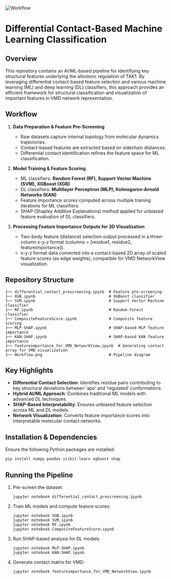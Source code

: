 ![Workflow](https://github.com/user-attachments/assets/b8745e61-aa47-4327-8891-801f809db671)
# Differential Contact-Based Machine Learning Classification

## Overview

This repository contains an AI/ML-based pipeline for identifying key structural features underlying the allosteric regulation of TAK1. By leveraging differential contact-based feature selection and various machine learning (ML) and deep learning (DL) classifiers, this approach provides an efficient framework for structural classification and visualization of important features in VMD network representation.

## Workflow

1. **Data Preparation & Feature Pre-Screening**
   - Raw datasets capture internal topology from molecular dynamics trajectories.
   - Contact-based features are extracted based on sidechain distances.
   - Differential contact identification refines the feature space for ML classification.

2. **Model Training & Feature Scoring**
   - ML classifiers: **Random Forest (RF), Support Vector Machine (SVM), XGBoost (XGB)**
   - DL classifiers: **Multilayer Perceptron (MLP), Kolmogorov-Arnold Networks (KAN)**
   - Feature importance scores computed across multiple training iterations for ML classifiers.
   - SHAP (Shapley Additive Explanations) method applied for unbiased feature evaluation of DL classifiers.

3. **Processing Feature Importance Outputs for 3D Visualization**
   - Two-body feature (distance) selection output processed in a three-column x-y-z format (columns = [residue1, residue2, featureimportance]).
   - x-y-z format data converted into a contact-based 2D array of scaled feature scores (as edge weights), compatible for VMD NetworkView visualization.

## Repository Structure

```
├── differential_contact_prescreening.ipynb  # Feature pre-screening
├── XGB.ipynb                                # XGBoost classifier
├── SVM.ipynb                                # Support Vector Machine classifier
├── RF.ipynb                                 # Random Forest classifier
├── CompositeFeatureScore.ipynb              # Composite feature scoring
├── MLP-SHAP.ipynb                           # SHAP-based MLP feature importance
├── KAN-SHAP.ipynb                           # SHAP-based KAN feature importance
├── featureimportance_for_VMD_NetworkView.ipynb  # Generating contact array for VMD visualization
├── Workflow.png                             # Pipeline diagram
```

## Key Highlights

- **Differential Contact Selection**: Identifies residue pairs contributing to key structural deviations between ‘apo’ and ‘regulated’ conformations.
- **Hybrid AI/ML Approach**: Combines traditional ML models with advanced DL techniques.
- **SHAP-Based Interpretability**: Ensures unbiased feature selection across ML and DL models.
- **Network Visualization**: Converts feature importance scores into interpretable molecular contact networks.

## Installation & Dependencies

Ensure the following Python packages are installed:

```bash
pip install numpy pandas scikit-learn xgboost shap
```
## Running the Pipeline
1. Pre-screen the dataset:
   ```
   jupyter notebook differential_contact_prescreening.ipynb
   ```
3. Train ML models and compute feature scores:
   ```
   jupyter notebook XGB.ipynb
   jupyter notebook SVM.ipynb
   jupyter notebook RF.ipynb
   jupyter notebook CompositeFeatureScore.ipynb
   ```
5. Run SHAP-based analysis for DL models:
   ```
   jupyter notebook MLP-SHAP.ipynb
   jupyter notebook KAN-SHAP.ipynb
   ```
7. Generate contact matrix for VMD:
   ```
   jupyter notebook featureimportance_for_VMD_NetworkView.ipynb
   ```
